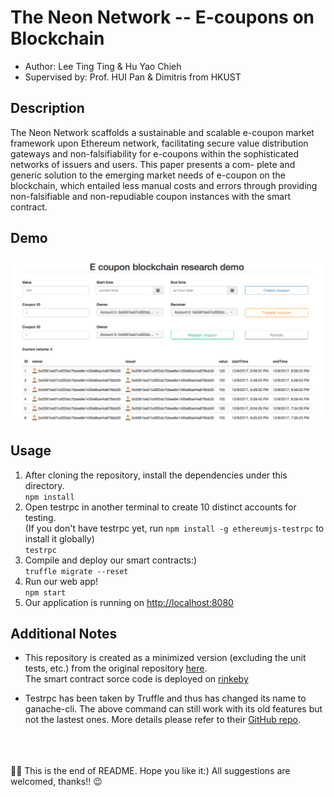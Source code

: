 # The Neon Network -- E-coupons on Blockchain 
* Author: Lee Ting Ting & Hu Yao Chieh
* Supervised by: Prof. HUI Pan & Dimitris from HKUST

## Description 
The Neon Network scaffolds a sustainable and scalable e-coupon market framework upon Ethereum network, facilitating secure value distribution gateways and non-falsifiability for e-coupons within the sophisticated networks of issuers and users. This paper presents a com- plete and generic solution to the emerging market needs of e-coupon on the blockchain, which entailed less manual costs and errors through providing non-falsifiable and non-repudiable coupon instances with the smart contract.

## Demo 
![demo img](img/demo.png)

## Usage
1. After cloning the repository, install the dependencies under this directory.<br>
`npm install`
2. Open testrpc in another terminal to create 10 distinct accounts for testing. <br>
(If you don't have testrpc yet, run `npm install -g ethereumjs-testrpc` to install it globally)<br>
`testrpc`
3. Compile and deploy our smart contracts:)<br>
`truffle migrate --reset`
4. Run our web app! <br>
`npm start`
5. Our application is running on [http://localhost:8080](http://localhost:8080)

## Additional Notes
* This repository is created as a minimized version (excluding the unit tests, etc.) from the original repository [here](https://github.com/yhuag/Ethereum-HyperIntelligent-Contract-Research). <br>
The smart contract sorce code is deployed on [rinkeby](https://rinkeby.etherscan.io/address/0x3a4b4259140988baaf9de41e95423052d9c0300e#code)

* Testrpc has been taken by Truffle and thus has changed its name to ganache-cli. The above command can still work with its old features but not the lastest ones. More details please refer to their [GitHub repo](https://github.com/trufflesuite/ganache-cli).

<br>
<br>
<br>
🎉🎉 This is the end of README. Hope you like it:) All suggestions are welcomed, thanks!! 😉
